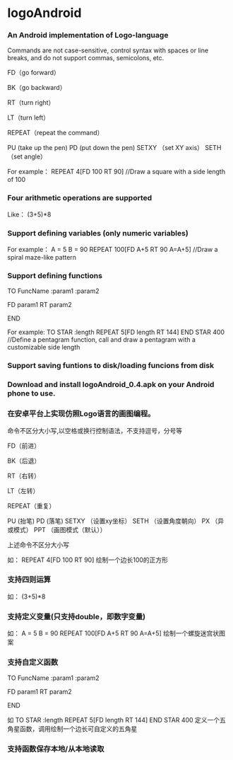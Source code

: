 # logoAndroid
### An Android implementation of Logo-language
Commands are not case-sensitive, control syntax with spaces or line breaks, and do not support commas, semicolons, etc.

FD（go forward）

BK（go backward）

RT（turn right）

LT（turn left）

REPEAT（repeat the command）

PU (take up the pen)
PD (put down the pen)
SETXY （set XY axis）
SETH  （set angle）

For example：
REPEAT 4[FD 100 RT 90] //Draw a square with a side length of 100

### Four arithmetic operations are supported
Like：
(3+5)*8

### Support defining variables (only numeric variables)
For example：
A = 5 B = 90 REPEAT 100[FD A+5 RT 90 A=A+5]  //Draw a spiral maze-like pattern 

### Support defining functions
TO FuncName :param1 :param2

FD param1 RT param2

END

For example:
TO STAR :length REPEAT 5[FD length RT 144] END STAR 400 //Define a pentagram function, call and draw a pentagram with a customizable side length

### Support saving funtions to disk/loading funcions from disk

### Download and install logoAndroid_0.4.apk on your Android phone to use. 
### 在安卓平台上实现仿照Logo语言的画图编程。
命令不区分大小写,以空格或换行控制语法，不支持逗号，分号等 

FD（前进）

BK（后退）

RT（右转）

LT（左转）

REPEAT（重复）

PU (抬笔)
PD (落笔)
SETXY （设置xy坐标）
SETH  （设置角度朝向）
PX （异或模式）
PPT （画图模式（默认））

上述命令不区分大小写

如：
REPEAT 4[FD 100 RT 90] 绘制一个边长100的正方形

### 支持四则运算
如：
(3+5)*8

### 支持定义变量(只支持double，即数字变量)
如：
A = 5 B = 90 REPEAT 100[FD A+5 RT 90 A=A+5] 绘制一个螺旋迷宫状图案 

### 支持自定义函数
TO FuncName :param1 :param2

FD param1 RT param2

END

如
TO STAR :length REPEAT 5[FD length RT 144] END STAR 400 定义一个五角星函数，调用绘制一个边长可自定义的五角星

### 支持函数保存本地/从本地读取

